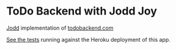 # ToDo Backend with Jodd Joy

[Jodd](http://jodd.org) implementation of [todobackend.com](http://www.todobackend.com)

[See the tests](http://www.todobackend.com/specs/index.html?https://todo-backend-jodd.herokuapp.com) running against the Heroku deployment of this app.
